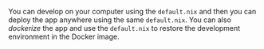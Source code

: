 You can develop on your computer using the `default.nix` and
then you can deploy the app anywhere using the same `default.nix`.
You can also *dockerize* the app and use the `default.nix` to
restore the development environment in the Docker image.